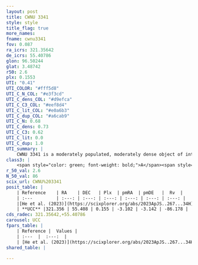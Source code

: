 ```yaml
---
layout: post
title: CWNU 3341
style: style
title_flag: true
more_names: 
fname: cwnu3341
fov: 0.087
ra_icrs: 321.35642
de_icrs: 55.40786
glon: 96.50244
glat: 3.48742
r50: 2.6
plx: 0.1553
UTI: "0.41"
UTI_COLOR: "#fff5d8"
UTI_C_N_COL: "#e3f3cd"
UTI_C_dens_COL: "#d9efca"
UTI_C_C3_COL: "#eef8d4"
UTI_C_lit_COL: "#e0a6b3"
UTI_C_dup_COL: "#a6cab9"
UTI_C_N: 0.68
UTI_C_dens: 0.73
UTI_C_C3: 0.62
UTI_C_lit: 0.0
UTI_C_dup: 1.0
UTI_summary: |
    CWNU 3341 is a moderately populated, moderately dense object of intermediate C3 quality. It was recently reported in the literature.
class3: |
    <span style="color: green; font-weight: bold;">A</span><span style="color: red; font-weight: bold;">C</span>
r_50_val: 2.6
N_50_val: 86
scix_url: CWNU%203341
posit_table: |
    | Reference    | RA    | DEC   | Plx  | pmRA  | pmDE   |  Rv  |
    | :---         | :---: | :---: | :---: | :---: | :---: | :---: |
    |[He et al. (2023)](https://scixplorer.org/abs/2023ApJS..267...34H) | 321.357 | 55.41 | 0.156 | -3.109 | -3.135 | -86.18 |
    | **UCC** |321.356 | 55.408 | 0.155 | -3.102 | -3.142 | -86.178 | 
cds_radec: 321.35642,+55.40786
carousel: UCC
fpars_table: |
    | Reference |  Values |
    | :---  |  :---:  |
    | [He et al. (2023)](https://scixplorer.org/abs/2023ApJS..267...34H) | `A0=3.4, m-M=13.3, logA=8.7` |
shared_table: |
    
---
```

